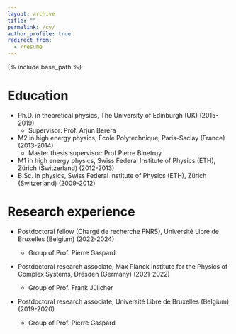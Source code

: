 ```yaml
---
layout: archive
title: ""
permalink: /cv/
author_profile: true
redirect_from:
  - /resume
---
```


{% include base_path %}

Education
======
* Ph.D. in theoretical physics, The University of Edinburgh (UK) (2015-2019)
  * Supervisor: Prof. Arjun Berera
* M2 in high energy physics, École Polytechnique, Paris-Saclay (France) (2013-2014)
  * Master thesis supervisor: Prof Pierre Binetruy
* M1 in high energy physics, Swiss Federal Institute of Physics (ETH), Zürich (Switzerland) (2012-2013)
* B.Sc. in physics, Swiss Federal Institute of Physics (ETH), Zürich (Switzerland) (2009-2012)

Research experience
======
* Postdoctoral fellow (Chargé de recherche FNRS), Université Libre de Bruxelles (Belgium) (2022-2024)
  * Group of Prof. Pierre Gaspard

* Postdoctoral research associate, Max Planck Institute for the Physics of Complex Systems, Dresden (Germany) (2021-2022)
  * Group of Prof. Frank Jülicher

* Postdoctoral research associate, Université Libre de Bruxelles (Belgium) (2019-2020)
  * Group of Prof. Pierre Gaspard

  

